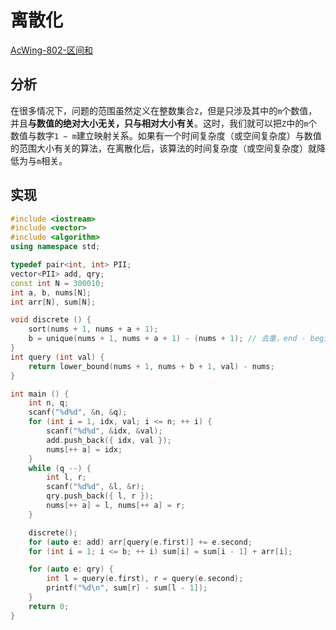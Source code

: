 # 离散化

[AcWing-802-区间和](https://www.acwing.com/solution/AcWing/content/2371/)

## 分析

在很多情况下，问题的范围虽然定义在整数集合`Z`，但是只涉及其中的`m`个数值，并且**与数值的绝对大小无关，只与相对大小有关**。这时，我们就可以把`Z`中的`m`个数值与数字`1 ~ m`建立映射关系。如果有一个时间复杂度（或空间复杂度）与数值的范围大小有关的算法，在离散化后，该算法的时间复杂度（或空间复杂度）就降低为与`m`相关。

## 实现

```cpp
#include <iostream>
#include <vector>
#include <algorithm>
using namespace std;

typedef pair<int, int> PII;
vector<PII> add, qry;
const int N = 300010;
int a, b, nums[N];
int arr[N], sum[N];

void discrete () {
    sort(nums + 1, nums + a + 1);
    b = unique(nums + 1, nums + a + 1) - (nums + 1); // 去重，end - begin
}
int query (int val) {
    return lower_bound(nums + 1, nums + b + 1, val) - nums;
}

int main () {
    int n, q;
    scanf("%d%d", &n, &q);
    for (int i = 1, idx, val; i <= n; ++ i) {
        scanf("%d%d", &idx, &val);
        add.push_back({ idx, val });
        nums[++ a] = idx;
    }
    while (q --) {
        int l, r;
        scanf("%d%d", &l, &r);
        qry.push_back({ l, r });
        nums[++ a] = l, nums[++ a] = r;
    }

    discrete();
    for (auto e: add) arr[query(e.first)] += e.second;
    for (int i = 1; i <= b; ++ i) sum[i] = sum[i - 1] + arr[i];

    for (auto e: qry) {
        int l = query(e.first), r = query(e.second);
        printf("%d\n", sum[r] - sum[l - 1]);
    }
    return 0;
}
```


